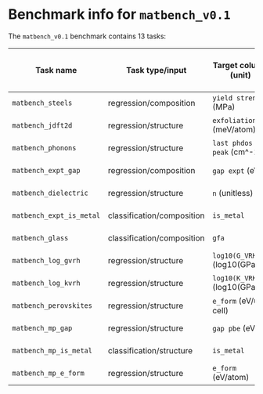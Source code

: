 # Benchmark info for `matbench_v0.1`

The `matbench_v0.1` benchmark contains 13 tasks:

| Task name | Task type/input | Target column (unit) | Samples | MAD (regression) or Fraction True (classification) | Links | Submissions|
|-------|-------|-------|-------|-------|-------|-------|
| `matbench_steels` | regression/composition | `yield strength` (MPa) | 312 | 229.3743 | [download](https://ml.materialsproject.org/projects/matbench_steels.json.gz), [interactive](https://ml.materialsproject.org/projects/matbench_steels) | 7 |
| `matbench_jdft2d` | regression/structure | `exfoliation_en` (meV/atom) | 636 | 67.2020 | [download](https://ml.materialsproject.org/projects/matbench_jdft2d.json.gz), [interactive](https://ml.materialsproject.org/projects/matbench_jdft2d) | 8 |
| `matbench_phonons` | regression/structure | `last phdos peak` (cm^-1) | 1,265 | 323.7870 | [download](https://ml.materialsproject.org/projects/matbench_phonons.json.gz), [interactive](https://ml.materialsproject.org/projects/matbench_phonons) | 8 |
| `matbench_expt_gap` | regression/composition | `gap expt` (eV) | 4,604 | 1.1432 | [download](https://ml.materialsproject.org/projects/matbench_expt_gap.json.gz), [interactive](https://ml.materialsproject.org/projects/matbench_expt_gap) | 10 |
| `matbench_dielectric` | regression/structure | `n` (unitless) | 4,764 | 0.8085 | [download](https://ml.materialsproject.org/projects/matbench_dielectric.json.gz), [interactive](https://ml.materialsproject.org/projects/matbench_dielectric) | 8 |
| `matbench_expt_is_metal` | classification/composition | `is_metal` | 4,921 | 0.4981 | [download](https://ml.materialsproject.org/projects/matbench_expt_is_metal.json.gz), [interactive](https://ml.materialsproject.org/projects/matbench_expt_is_metal) | 5 |
| `matbench_glass` | classification/composition | `gfa` | 5,680 | 0.7104 | [download](https://ml.materialsproject.org/projects/matbench_glass.json.gz), [interactive](https://ml.materialsproject.org/projects/matbench_glass) | 5 |
| `matbench_log_gvrh` | regression/structure | `log10(G_VRH)` (log10(GPa)) | 10,987 | 0.2931 | [download](https://ml.materialsproject.org/projects/matbench_log_gvrh.json.gz), [interactive](https://ml.materialsproject.org/projects/matbench_log_gvrh) | 8 |
| `matbench_log_kvrh` | regression/structure | `log10(K_VRH)` (log10(GPa)) | 10,987 | 0.2897 | [download](https://ml.materialsproject.org/projects/matbench_log_kvrh.json.gz), [interactive](https://ml.materialsproject.org/projects/matbench_log_kvrh) | 8 |
| `matbench_perovskites` | regression/structure | `e_form` (eV/unit cell) | 18,928 | 0.5660 | [download](https://ml.materialsproject.org/projects/matbench_perovskites.json.gz), [interactive](https://ml.materialsproject.org/projects/matbench_perovskites) | 8 |
| `matbench_mp_gap` | regression/structure | `gap pbe` (eV) | 106,113 | 1.3271 | [download](https://ml.materialsproject.org/projects/matbench_mp_gap.json.gz), [interactive](https://ml.materialsproject.org/projects/matbench_mp_gap) | 8 |
| `matbench_mp_is_metal` | classification/structure | `is_metal` | 106,113 | 0.4349 | [download](https://ml.materialsproject.org/projects/matbench_mp_is_metal.json.gz), [interactive](https://ml.materialsproject.org/projects/matbench_mp_is_metal) | 7 |
| `matbench_mp_e_form` | regression/structure | `e_form` (eV/atom) | 132,752 | 1.0059 | [download](https://ml.materialsproject.org/projects/matbench_mp_e_form.json.gz), [interactive](https://ml.materialsproject.org/projects/matbench_mp_e_form) | 9 |
